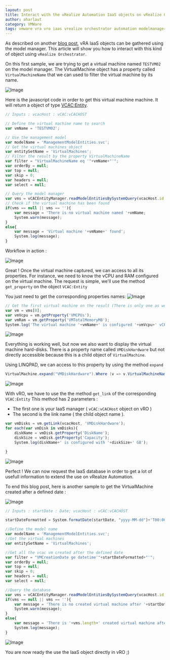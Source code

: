 ```yaml
---
layout: post
title: Interact with the vRealize Automation IaaS objects on vRealize Orchestrator
author: aharlaut
category: VMWare
tags: vmware vra vro iaas vrealize orchestrator automation modelmanager javascript
---
```


As described on another [blog post](cards/vra-linqpad-explore-iaas-objects/), vRA IaaS objects can be gathered using the model manager.
This article will show you how to interact with this kind of object using ``vRealize Orchestrator``.

On this first sample, we are trying to get a virtual machine named ``TESTVM02`` on the model manager.
The VirtualMachine object has a property called ``VirtualMachineName`` that we can used to filter the virtual machine by its name.

![Image](/images/iaas_vro/model_manager_vm.png)

Here is the javascript code in order to get this virtual machine machine.
It will return a object of type [VCAC:Entity](http://www.vroapi.com/Class/vCAC/7.2.0/VCACEntity).

```javascript
// Inputs : vcacHost : vCAC:vCACHOST

// Define the virtual machine name to search
var vmName = 'TESTVM02';

// Use the management model
var modelName = 'ManagementModelEntities.svc';
// Get the virtual machines object
var entitySetName = 'VirtualMachines';
// Filter the result by the property VirtualMachineName
var filter = "VirtualMachineName eq '"+vmName+"'";
var orderBy = null;
var top = null;
var skip = 0;
var headers = null;
var select = null;

// Query the model manager
var vms = vCACEntityManager.readModelEntitiesBySystemQuery(vcacHost.id, modelName, entitySetName, filter, orderBy, select, top, skip, headers);
// Check if the virtual machine has been found
if(vms == null || vms == ''){
	var message = 'There is no virtual machine named '+vmName;
	System.warn(message);
}
else{
	var message = 'Virtual machine '+vmName+' found';
	System.log(message);
}
```
Workflow in action : 

![Image](/images/iaas_vro/workflow_iaas_get_vm.png)

Great ! Once the virtual machine captured, we can access to all its properties.
For instance, we need to know the vCPU and RAM configured on the virtual machine.
The request is simple, we'll use the method ``get_property`` on the object  ``VCAC:Entity``

You just need to get the corresponding properties names:
![Image](/images/iaas_vro/model_manager_vm_request.png)



```javascript
// Get the first virtual machine on the result (There is only one as we used the filter)
var vm = vms[0];
var vmVcpu = vm.getProperty('VMCPUs');
var vmRam = vm.getProperty('VMTotalMemoryMB');
System.log('The virtual machine '+vmName+' is configured '+vmVcpu+' vCPU and '+vmRam+' RAM');
```

![Image](/images/iaas_vro/workflow_iaas_get_vm_vcpu_ram.png)

Everything is working well, but now we also want to display the virtual machine hard-disks.
There is a property name called ``VMDiskHardware`` but not directly accessible because this is a child object of ``VirtualMachine``.

Using LINQPAD, we can access to this property by using the method ``expand``

```c#
VirtualMachine.expand("VMDiskHardware").Where (v => v.VirtualMachineName == "TESTVM02")
```

![Image](/images/iaas_vro/model_manager_vm_disks.png)

With vRO, we have to use the the method ``get_link`` of the corresponding ``VCAC:Entity``
This method has 2 parameters :

* The first one is your IaaS manager ( ``vCAC:vCACHost`` object on vRO )
* The second is the link name ( the child object name ).

```javascript
var vmDisks = vm.getLink(vcacHost, 'VMDiskHardware');
for each(var vmDisk in vmDisks){
	diskName = vmDisk.getProperty('DiskName');
	diskSize = vmDisk.getProperty('Capacity');
	System.log(diskName+' is configured with '+diskSize+' GB');

}
```

![Image](/images/iaas_vro/workflow_iaas_get_vm_disks.png)

Perfect ! We can now request the IaaS database in order to get a lot of usefull information to extend the use on vRealize Automation.

To end this blog post, here is another sample to get the VirtualMachine created after a defined date :

![Image](/images/iaas_vro/model_manager_vm_date.png)

```javascript
// Inputs : startDate : Date; vcacHost : vCAC:vCACHOST

startDateFormatted = System.formatDate(startDate, "yyyy-MM-dd")+'T00:00:00';

//Define the model name
var modelName = 'ManagementModelEntities.svc';
//Get the virtual machines
var entitySetName = 'VirtualMachines';

//Get all the vcac vm created after the defined date
var filter = "VMCreationDate ge datetime'"+startDateFormatted+"'";
var orderBy = null;
var top = null;
var skip = 0;
var headers = null;
var select = null;

//Query the database
var vms = vCACEntityManager.readModelEntitiesBySystemQuery(vcacHost.id, modelName, entitySetName, filter, orderBy, select, top, skip, headers);
if(vms == null || vms == ''){
	var message = 'There is no created virtual machine after '+startDateFormatted;
	System.warn(message);
}
else{
	var message = 'There is '+vms.length+' created virtual machine after '+startDateFormatted
	System.log(message);
}
```
![Image](/images/iaas_vro/workflow_iaas_get_vm_by_date.png)

You are now ready the use the IaaS object directly in vRO ;)

